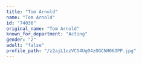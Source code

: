 ```yaml
---
title: "Tom Arnold"
name: "Tom Arnold"
id: "74036"
original_name: "Tom Arnold"
known_for_department: "Acting"
gender: "2"
adult: "false"
profile_path: "/z2ajL1ozVCS4Ug04zOGCNH06OPP.jpg"
---
```

